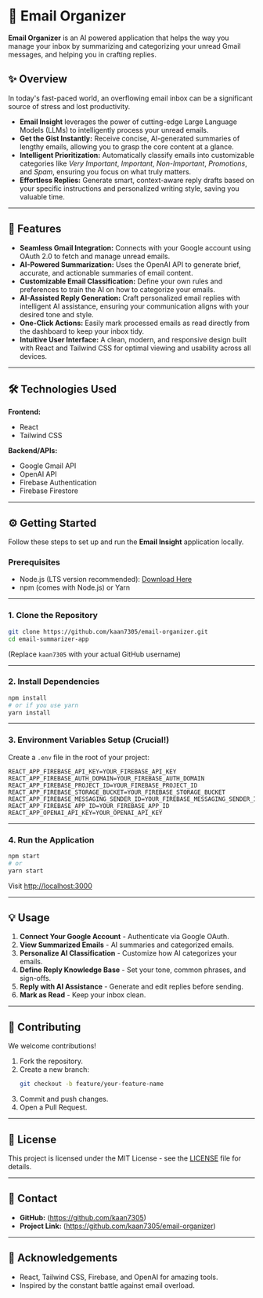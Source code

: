 # 📧 Email Organizer

**Email Organizer** is an AI powered application that helps the way you manage your inbox by summarizing and categorizing your unread Gmail messages, and helping you in crafting replies.

## ✨ Overview
In today's fast-paced world, an overflowing email inbox can be a significant source of stress and lost productivity.
- **Email Insight** leverages the power of cutting-edge Large Language Models (LLMs) to intelligently process your unread emails.
- **Get the Gist Instantly:** Receive concise, AI-generated summaries of lengthy emails, allowing you to grasp the core content at a glance.
- **Intelligent Prioritization:** Automatically classify emails into customizable categories like *Very Important*, *Important*, *Non-Important*, *Promotions*, and *Spam*, ensuring you focus on what truly matters.
- **Effortless Replies:** Generate smart, context-aware reply drafts based on your specific instructions and personalized writing style, saving you valuable time.

---

## 🚀 Features
- **Seamless Gmail Integration:** Connects with your Google account using OAuth 2.0 to fetch and manage unread emails.
- **AI-Powered Summarization:** Uses the OpenAI API to generate brief, accurate, and actionable summaries of email content.
- **Customizable Email Classification:** Define your own rules and preferences to train the AI on how to categorize your emails.
- **AI-Assisted Reply Generation:** Craft personalized email replies with intelligent AI assistance, ensuring your communication aligns with your desired tone and style.
- **One-Click Actions:** Easily mark processed emails as read directly from the dashboard to keep your inbox tidy.
- **Intuitive User Interface:** A clean, modern, and responsive design built with React and Tailwind CSS for optimal viewing and usability across all devices.

---

## 🛠️ Technologies Used
**Frontend:**
- React
- Tailwind CSS

**Backend/APIs:**
- Google Gmail API
- OpenAI API
- Firebase Authentication
- Firebase Firestore

---

## ⚙️ Getting Started
Follow these steps to set up and run the **Email Insight** application locally.

### Prerequisites
- Node.js (LTS version recommended): [Download Here](https://nodejs.org)
- npm (comes with Node.js) or Yarn

---

### 1. Clone the Repository
```bash
git clone https://github.com/kaan7305/email-organizer.git
cd email-summarizer-app
```

(Replace `kaan7305` with your actual GitHub username)

---

### 2. Install Dependencies
```bash
npm install
# or if you use yarn
yarn install
```

---

### 3. Environment Variables Setup (Crucial!)
Create a `.env` file in the root of your project:
```
REACT_APP_FIREBASE_API_KEY=YOUR_FIREBASE_API_KEY
REACT_APP_FIREBASE_AUTH_DOMAIN=YOUR_FIREBASE_AUTH_DOMAIN
REACT_APP_FIREBASE_PROJECT_ID=YOUR_FIREBASE_PROJECT_ID
REACT_APP_FIREBASE_STORAGE_BUCKET=YOUR_FIREBASE_STORAGE_BUCKET
REACT_APP_FIREBASE_MESSAGING_SENDER_ID=YOUR_FIREBASE_MESSAGING_SENDER_ID
REACT_APP_FIREBASE_APP_ID=YOUR_FIREBASE_APP_ID
REACT_APP_OPENAI_API_KEY=YOUR_OPENAI_API_KEY
```

---

### 4. Run the Application
```bash
npm start
# or
yarn start
```

Visit [http://localhost:3000](http://localhost:3000)

---

## 💡 Usage
1. **Connect Your Google Account** - Authenticate via Google OAuth.
2. **View Summarized Emails** - AI summaries and categorized emails.
3. **Personalize AI Classification** - Customize how AI categorizes your emails.
4. **Define Reply Knowledge Base** - Set your tone, common phrases, and sign-offs.
5. **Reply with AI Assistance** - Generate and edit replies before sending.
6. **Mark as Read** - Keep your inbox clean.

---

## 🤝 Contributing
We welcome contributions!  
1. Fork the repository.  
2. Create a new branch:  
   ```bash
   git checkout -b feature/your-feature-name
   ```  
3. Commit and push changes.  
4. Open a Pull Request.

---

## 📄 License
This project is licensed under the MIT License - see the [LICENSE](LICENSE) file for details.

---

## 📧 Contact
- **GitHub:** (https://github.com/kaan7305)
- **Project Link:** (https://github.com/kaan7305/email-organizer)

---

## 🙏 Acknowledgements
- React, Tailwind CSS, Firebase, and OpenAI for amazing tools.
- Inspired by the constant battle against email overload.
